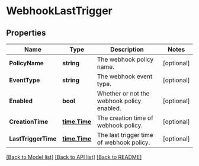 # WebhookLastTrigger

## Properties

Name | Type | Description | Notes
------------ | ------------- | ------------- | -------------
**PolicyName** | **string** | The webhook policy name. | [optional] 
**EventType** | **string** | The webhook event type. | [optional] 
**Enabled** | **bool** | Whether or not the webhook policy enabled. | [optional] 
**CreationTime** | [**time.Time**](time.Time.md) | The creation time of webhook policy. | [optional] 
**LastTriggerTime** | [**time.Time**](time.Time.md) | The last trigger time of webhook policy. | [optional] 

[[Back to Model list]](../README.md#documentation-for-models) [[Back to API list]](../README.md#documentation-for-api-endpoints) [[Back to README]](../README.md)


